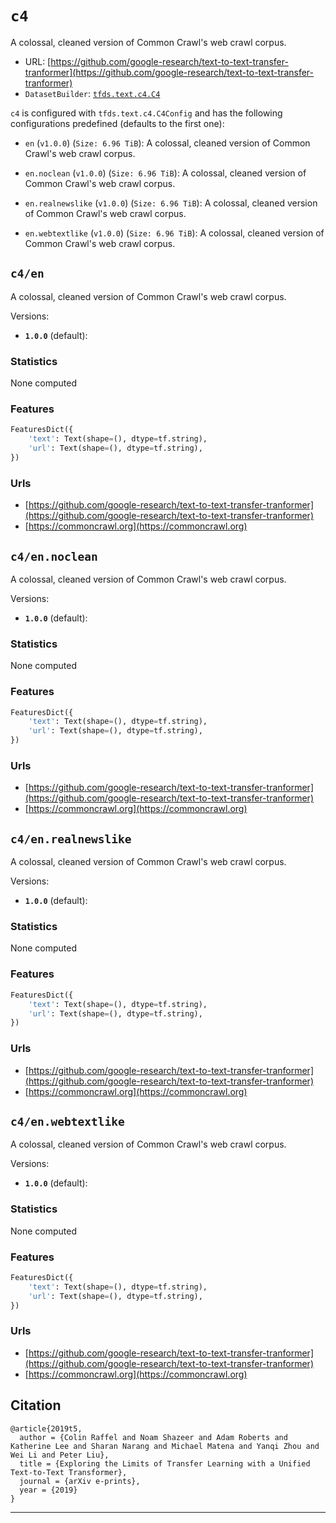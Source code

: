<div itemscope itemtype="http://schema.org/Dataset">
  <div itemscope itemprop="includedInDataCatalog" itemtype="http://schema.org/DataCatalog">
    <meta itemprop="name" content="TensorFlow Datasets" />
  </div>

  <meta itemprop="name" content="c4" />
  <meta itemprop="description" content="A colossal, cleaned version of Common Crawl's web crawl corpus.&#10;&#10;To use this dataset:&#10;&#10;```&#10;import tensorflow_datasets as tfds&#10;&#10;ds = tfds.load('c4')&#10;```&#10;" />
  <meta itemprop="url" content="https://www.tensorflow.org/datasets/catalog/c4" />
  <meta itemprop="sameAs" content="https://github.com/google-research/text-to-text-transfer-tranformer" />
  <meta itemprop="citation" content="&#10;@article{2019t5,&#10;  author = {Colin Raffel and Noam Shazeer and Adam Roberts and Katherine Lee and Sharan Narang and Michael Matena and Yanqi Zhou and Wei Li and Peter Liu},&#10;  title = {Exploring the Limits of Transfer Learning with a Unified Text-to-Text Transformer},&#10;  journal = {arXiv e-prints},&#10;  year = {2019}&#10;}&#10;" />
</div>

# `c4`

A colossal, cleaned version of Common Crawl's web crawl corpus.

*   URL:
    [https://github.com/google-research/text-to-text-transfer-tranformer](https://github.com/google-research/text-to-text-transfer-tranformer)
*   `DatasetBuilder`:
    [`tfds.text.c4.C4`](https://github.com/tensorflow/datasets/tree/master/tensorflow_datasets/text/c4.py)

`c4` is configured with `tfds.text.c4.C4Config` and has the following
configurations predefined (defaults to the first one):

*   `en` (`v1.0.0`) (`Size: 6.96 TiB`): A colossal, cleaned version of Common
    Crawl's web crawl corpus.

*   `en.noclean` (`v1.0.0`) (`Size: 6.96 TiB`): A colossal, cleaned version of
    Common Crawl's web crawl corpus.

*   `en.realnewslike` (`v1.0.0`) (`Size: 6.96 TiB`): A colossal, cleaned version
    of Common Crawl's web crawl corpus.

*   `en.webtextlike` (`v1.0.0`) (`Size: 6.96 TiB`): A colossal, cleaned version
    of Common Crawl's web crawl corpus.

## `c4/en`

A colossal, cleaned version of Common Crawl's web crawl corpus.

Versions:

*   **`1.0.0`** (default):

### Statistics

None computed

### Features

```python
FeaturesDict({
    'text': Text(shape=(), dtype=tf.string),
    'url': Text(shape=(), dtype=tf.string),
})
```

### Urls

*   [https://github.com/google-research/text-to-text-transfer-tranformer](https://github.com/google-research/text-to-text-transfer-tranformer)
*   [https://commoncrawl.org](https://commoncrawl.org)

## `c4/en.noclean`

A colossal, cleaned version of Common Crawl's web crawl corpus.

Versions:

*   **`1.0.0`** (default):

### Statistics

None computed

### Features

```python
FeaturesDict({
    'text': Text(shape=(), dtype=tf.string),
    'url': Text(shape=(), dtype=tf.string),
})
```

### Urls

*   [https://github.com/google-research/text-to-text-transfer-tranformer](https://github.com/google-research/text-to-text-transfer-tranformer)
*   [https://commoncrawl.org](https://commoncrawl.org)

## `c4/en.realnewslike`

A colossal, cleaned version of Common Crawl's web crawl corpus.

Versions:

*   **`1.0.0`** (default):

### Statistics

None computed

### Features

```python
FeaturesDict({
    'text': Text(shape=(), dtype=tf.string),
    'url': Text(shape=(), dtype=tf.string),
})
```

### Urls

*   [https://github.com/google-research/text-to-text-transfer-tranformer](https://github.com/google-research/text-to-text-transfer-tranformer)
*   [https://commoncrawl.org](https://commoncrawl.org)

## `c4/en.webtextlike`

A colossal, cleaned version of Common Crawl's web crawl corpus.

Versions:

*   **`1.0.0`** (default):

### Statistics

None computed

### Features

```python
FeaturesDict({
    'text': Text(shape=(), dtype=tf.string),
    'url': Text(shape=(), dtype=tf.string),
})
```

### Urls

*   [https://github.com/google-research/text-to-text-transfer-tranformer](https://github.com/google-research/text-to-text-transfer-tranformer)
*   [https://commoncrawl.org](https://commoncrawl.org)

## Citation

```
@article{2019t5,
  author = {Colin Raffel and Noam Shazeer and Adam Roberts and Katherine Lee and Sharan Narang and Michael Matena and Yanqi Zhou and Wei Li and Peter Liu},
  title = {Exploring the Limits of Transfer Learning with a Unified Text-to-Text Transformer},
  journal = {arXiv e-prints},
  year = {2019}
}
```

--------------------------------------------------------------------------------
